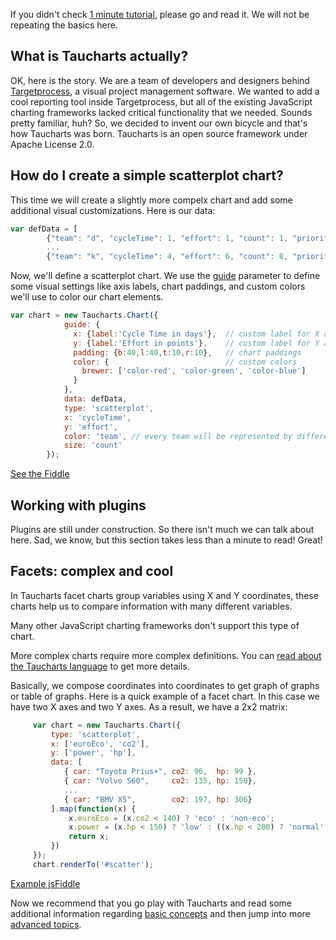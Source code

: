 If you didn't check [1 minute tutorial](1min), please go and read it. We will not be repeating the basics here.

## What is Taucharts actually?
OK, here is the story. We are a team of developers and designers behind [Targetprocess](http://www.targetprocess.com), a visual project management software. We wanted to add a cool reporting tool inside Targetprocess, but all of the existing JavaScript charting frameworks lacked critical functionality that we needed. Sounds pretty familiar, huh? So, we decided to invent our own bicycle and that's how Taucharts was born. Taucharts is an open source framework under Apache License 2.0. 


## How do I create a simple scatterplot chart?

This time we will create a slightly more compelx chart and add some additional visual customizations. Here is our data:


```javascript
var defData = [
        {"team": "d", "cycleTime": 1, "effort": 1, "count": 1, "priority": "low"},
        ...
        {"team": "k", "cycleTime": 4, "effort": 6, "count": 8, "priority": "medium"}];
```

Now, we'll define a scatterplot chart. We use the [guide](../basic/guide.md) parameter to define some visual settings like axis labels, chart paddings, and custom colors we'll use to color our chart elements.


```javascript
var chart = new Taucharts.Chart({
            guide: {
              x: {label:'Cycle Time in days'},  // custom label for X axis
              y: {label:'Effort in points'},    // custom label for Y axis
              padding: {b:40,l:40,t:10,r:10},   // chart paddings
              color: {                          // custom colors
                brewer: ['color-red', 'color-green', 'color-blue']
              }
            },
            data: defData,
            type: 'scatterplot',
            x: 'cycleTime',
            y: 'effort',
            color: 'team', // every team will be represented by different color
            size: 'count'
        });
```

[See the Fiddle](https://jsfiddle.net/taucharts/hmvwg1mn/88/)

## Working with plugins
Plugins are still under construction. So there isn't much we can talk about here. Sad, we know, but this section takes less than a minute to read! Great!

## Facets: complex and cool
In Taucharts facet charts group variables using X and Y coordinates, these charts help us to compare information with many different variables.

Many other JavaScript charting frameworks don't support this type of chart.

More complex charts require more complex definitions. You can [read about the Taucharts language](../advanced/tauchartslanguage.md)  to get more details.

Basically, we compose coordinates into coordinates to get graph of graphs or table of graphs. Here is a quick example of a facet chart. In this case we have two X axes and two Y axes. As a result, we have a 2x2 matrix:


```javascript
     var chart = new Taucharts.Chart({
         type: 'scatterplot',
         x: ['euroEco', 'co2'],
         y: ['power', 'hp'],
         data: [
            { car: "Toyota Prius+", co2: 96,  hp: 99 },
            { car: "Volvo S60",     co2: 135, hp: 150},
            ...
            { car: "BMV X5",        co2: 197, hp: 306}
         ].map(function(x) {
             x.euroEco = (x.co2 < 140) ? 'eco' : 'non-eco';
             x.power = (x.hp < 150) ? 'low' : ((x.hp < 200) ? 'normal' : 'high');
             return x;
         })
     });
     chart.renderTo('#scatter');
```

[Example jsFiddle](https://jsfiddle.net/taucharts/5c0pmnj1/76/)

Now we recommend that you go play with Taucharts and read some additional information regarding [basic concepts](../images/guide.png) and then jump into more [advanced topics](../advanced/tauchartslanguage.md).
